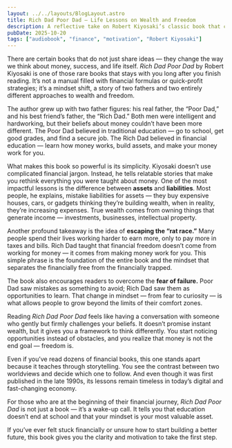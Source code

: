 ```yaml
---
layout: ../../layouts/BlogLayout.astro
title: Rich Dad Poor Dad — Life Lessons on Wealth and Freedom
description: A reflective take on Robert Kiyosaki’s classic book that challenges how we think about money, work, and personal growth.
pubDate: 2025-10-20
tags: ["audiobook", "finance", "motivation", "Robert Kiyosaki"]
---
```



There are certain books that do not just share ideas — they change the way we think about money, success, and life itself. *Rich Dad Poor Dad* by Robert Kiyosaki is one of those rare books that stays with you long after you finish reading. It’s not a manual filled with financial formulas or quick-profit strategies; it’s a mindset shift, a story of two fathers and two entirely different approaches to wealth and freedom.

The author grew up with two father figures: his real father, the “Poor Dad,” and his best friend’s father, the “Rich Dad.” Both men were intelligent and hardworking, but their beliefs about money couldn’t have been more different. The Poor Dad believed in traditional education — go to school, get good grades, and find a secure job. The Rich Dad believed in financial education — learn how money works, build assets, and make your money work for you.

What makes this book so powerful is its simplicity. Kiyosaki doesn’t use complicated financial jargon. Instead, he tells relatable stories that make you rethink everything you were taught about money. One of the most impactful lessons is the difference between **assets** and **liabilities**. Most people, he explains, mistake liabilities for assets — they buy expensive houses, cars, or gadgets thinking they’re building wealth, when in reality, they’re increasing expenses. True wealth comes from owning things that generate income — investments, businesses, intellectual property.

Another profound takeaway is the idea of **escaping the “rat race.”** Many people spend their lives working harder to earn more, only to pay more in taxes and bills. Rich Dad taught that financial freedom doesn’t come from working for money — it comes from making money work for you. This simple phrase is the foundation of the entire book and the mindset that separates the financially free from the financially trapped.

The book also encourages readers to overcome the **fear of failure.** Poor Dad saw mistakes as something to avoid; Rich Dad saw them as opportunities to learn. That change in mindset — from fear to curiosity — is what allows people to grow beyond the limits of their comfort zones.

Reading *Rich Dad Poor Dad* feels like having a conversation with someone who gently but firmly challenges your beliefs. It doesn’t promise instant wealth, but it gives you a framework to think differently. You start noticing opportunities instead of obstacles, and you realize that money is not the end goal — freedom is.

Even if you’ve read dozens of financial books, this one stands apart because it teaches through storytelling. You see the contrast between two worldviews and decide which one to follow. And even though it was first published in the late 1990s, its lessons remain timeless in today’s digital and fast-changing economy.

For those who are at the beginning of their financial journey, *Rich Dad Poor Dad* is not just a book — it’s a wake-up call. It tells you that education doesn’t end at school and that your mindset is your most valuable asset.

If you’ve ever felt stuck financially or unsure how to start building a better future, this book gives you the clarity and motivation to take the first step.
